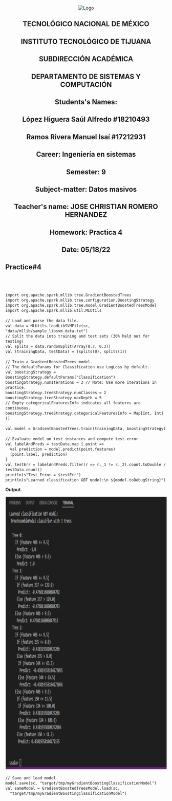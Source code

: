 <p align="center">
    <img alt="Logo" src="https://www.tijuana.tecnm.mx/wp-content/uploads/2021/08/liston-de-logos-oficiales-educacion-tecnm-FEB-2021.jpg" width=850 height=250>
</p>

<H2><p align="Center">TECNOLÓGICO NACIONAL DE MÉXICO</p></H2>

<H2><p align="Center">INSTITUTO TECNOLÓGICO DE TIJUANA</p></H2>

<H2><p align="Center">SUBDIRECCIÓN ACADÉMICA</p></H2>

<H2><p align="Center">DEPARTAMENTO DE SISTEMAS Y COMPUTACIÓN</p></H2>

<H2><p align="Center">Students's Names: </p></H2>

<H2><p align="Center">López Higuera Saúl Alfredo #18210493</p></H2>

<H2><p align="Center">Ramos Rivera Manuel Isaí #17212931</p></H2>

<H2><p align="Center">Career: Ingeniería en sistemas</p></H2>

<H2><p align="Center">Semester: 9 </p></H2>

<H2><p align="Center">Subject-matter: Datos masivos</p></H2>

<H2><p align="Center">Teacher's name: JOSE CHRISTIAN ROMERO HERNANDEZ</p></H2>

<H2><p align="Center">Homework: Practica 4</p></H2>

<H2><p align="Center">Date: 05/18/22</p></H2>


## Practice#4
<BR>
</BR>

    import org.apache.spark.mllib.tree.GradientBoostedTrees
    import org.apache.spark.mllib.tree.configuration.BoostingStrategy
    import org.apache.spark.mllib.tree.model.GradientBoostedTreesModel
    import org.apache.spark.mllib.util.MLUtils

    // Load and parse the data file.
    val data = MLUtils.loadLibSVMFile(sc, "data/mllib/sample_libsvm_data.txt")
    // Split the data into training and test sets (30% held out for testing)
    val splits = data.randomSplit(Array(0.7, 0.3))
    val (trainingData, testData) = (splits(0), splits(1))

    // Train a GradientBoostedTrees model.
    // The defaultParams for Classification use LogLoss by default.
    val boostingStrategy = BoostingStrategy.defaultParams("Classification")
    boostingStrategy.numIterations = 3 // Note: Use more iterations in practice.
    boostingStrategy.treeStrategy.numClasses = 2
    boostingStrategy.treeStrategy.maxDepth = 5
    // Empty categoricalFeaturesInfo indicates all features are continuous.
    boostingStrategy.treeStrategy.categoricalFeaturesInfo = Map[Int, Int]()

    val model = GradientBoostedTrees.train(trainingData, boostingStrategy)

    // Evaluate model on test instances and compute test error
    val labelAndPreds = testData.map { point =>
      val prediction = model.predict(point.features)
      (point.label, prediction)
    }
    val testErr = labelAndPreds.filter(r => r._1 != r._2).count.toDouble / testData.count()
    println(s"Test Error = $testErr")
    println(s"Learned classification GBT model:\n ${model.toDebugString}")

**Output.**

<img alt="Logo" src="https://github.com/Saul12344/datos-masivos/blob/unit-2/images/RP5.png" width=850 height=850>


   


    // Save and load model
    model.save(sc, "target/tmp/myGradientBoostingClassificationModel")
    val sameModel = GradientBoostedTreesModel.load(sc,
      "target/tmp/myGradientBoostingClassificationModel")
